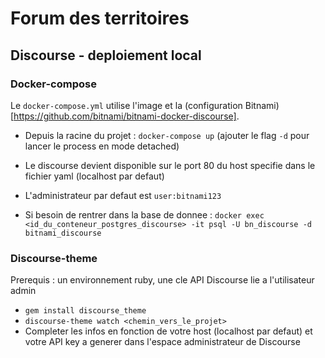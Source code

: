 # Forum des territoires

## Discourse - deploiement local

### Docker-compose

Le `docker-compose.yml` utilise l'image et la (configuration Bitnami)[https://github.com/bitnami/bitnami-docker-discourse].

- Depuis la racine du projet : `docker-compose up` (ajouter le flag `-d` pour lancer le process en mode detached)
- Le discourse devient disponible sur le port 80 du host specifie dans le fichier yaml (localhost par defaut)
- L'administrateur par defaut est `user:bitnami123`

- Si besoin de rentrer dans la base de donnee : `docker exec <id_du_conteneur_postgres_discourse> -it psql -U bn_discourse -d bitnami_discourse`

### Discourse-theme

Prerequis : un environnement ruby, une cle API Discourse lie a l'utilisateur admin

- `gem install discourse_theme`
- `discourse-theme watch <chemin_vers_le_projet>`
- Completer les infos en fonction de votre host (localhost par defaut) et votre API key a generer dans l'espace administrateur de Discourse
